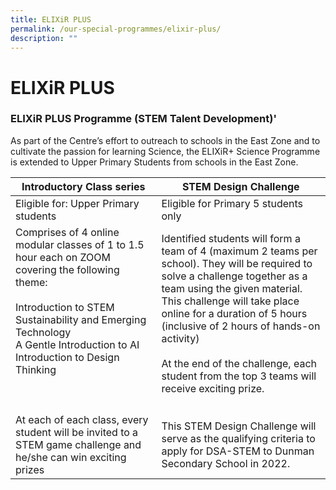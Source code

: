 ```yaml
---
title: ELIXiR PLUS
permalink: /our-special-programmes/elixir-plus/
description: ""
---
```

# ELIXiR PLUS

### ELIXiR PLUS Programme (STEM Talent Development)'

As part of the Centre’s effort to outreach to schools in the East Zone and to cultivate the passion for learning Science, the ELIXiR+ Science Programme is extended to Upper Primary Students from schools in the East Zone.

| Introductory Class series                                                                                                                                                                                                                                                                                                                                                 | STEM Design Challenge                                                                                                                                                                                                                                                                                                                                                                                                                                                                                                   |
|---------------------------------------------------------------------------------------------------------------------------------------------------------------------------------------------------------------------------------------------------------------------------------------------------------------------------------------------------------------------------|-------------------------------------------------------------------------------------------------------------------------------------------------------------------------------------------------------------------------------------------------------------------------------------------------------------------------------------------------------------------------------------------------------------------------------------------------------------------------------------------------------------------------|
| Eligible for: Upper Primary students                                                                                                                                                                                                                                                                                                                                      | Eligible for Primary 5 students only                                                                                                                                                                                                                                                                                                                                                                                                                                                                                    |
| Comprises of 4 online modular classes of 1 to 1.5 hour each on ZOOM covering the following theme:<br><br>  Introduction to STEM<br>Sustainability and Emerging Technology<br>A Gentle Introduction to AI<br>Introduction to Design Thinking<br><br><br><br>At each of each class, every student will be invited to a STEM game challenge and he/she can win exciting prizes | Identified students will form a team of 4 (maximum 2 teams per school). They will be required to solve a challenge together as a team using the given material.<br>This challenge will take place online for a duration of 5 hours (inclusive of 2 hours of hands-on activity)<br><br>At the end of the challenge, each student from the top 3 teams will receive exciting prize.<br><br><br>This STEM Design Challenge will serve as the qualifying criteria to apply for DSA-STEM to Dunman Secondary School in 2022. |